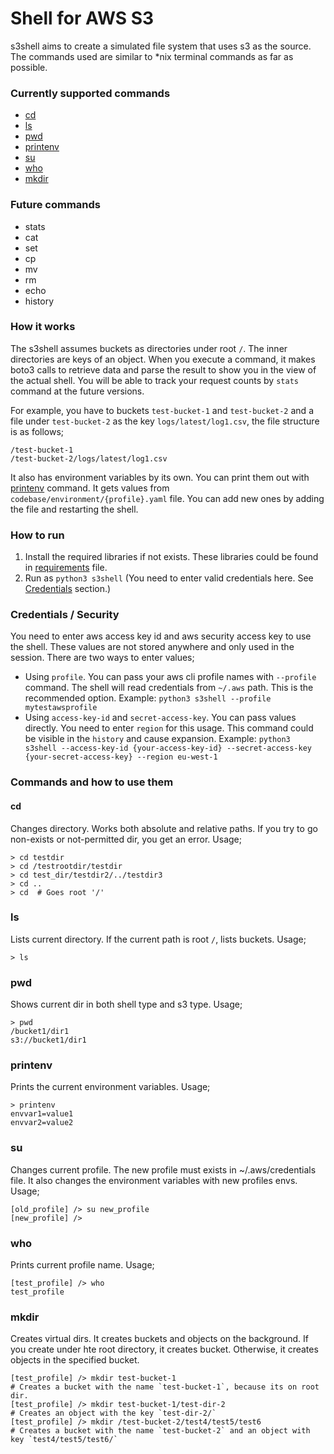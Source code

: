 # Shell for AWS S3
s3shell aims to create a simulated file system that uses s3 as the source. The commands used are similar to *nix terminal commands as far as possible.

### Currently supported commands
* [cd](#cd)
* [ls](#ls)
* [pwd](#pwd) 
* [printenv](#printenv)
* [su](#su)
* [who](#who)
* [mkdir](#mkdir)

### Future commands
* stats
* cat
* set
* cp
* mv
* rm
* echo 
* history 

### How it works
The s3shell assumes buckets as directories under root `/`. The inner directories are keys of an object. When you execute a command, it makes boto3 calls to retrieve data and parse the result to show you in the view of the actual shell. You will be able to track your request counts by `stats` command at the future versions.   

For example, you have to buckets `test-bucket-1` and `test-bucket-2` and a file under `test-bucket-2` as the key `logs/latest/log1.csv`, the file structure is as follows;
```commandline
/test-bucket-1
/test-bucket-2/logs/latest/log1.csv
```
It also has environment variables by its own. You can print them out with [printenv](#printenv) command. It gets values from `codebase/environment/{profile}.yaml` file. You can add new ones by adding the file and restarting the shell. 
### How to run

1. Install the required libraries if not exists. These libraries could be found in [requirements](requirements.txt) file.
2. Run as `python3 s3shell` (You need to enter valid credentials here. See [Credentials](#credentials--security) section.)

### Credentials / Security
You need to enter aws access key id and aws security access key to use the shell. These values are not stored anywhere and only used in the session. There are two ways to enter values;
* Using `profile`. You can pass your aws cli profile names with `--profile` command. The shell will read credentials from `~/.aws` path. This is the recommended option. Example: `python3 s3shell --profile mytestawsprofile`
* Using `access-key-id` and `secret-access-key`. You can pass values directly. You need to enter `region` for this usage. This command could be visible in the `history` and cause expansion. Example: `python3 s3shell --access-key-id {your-access-key-id} --secret-access-key {your-secret-access-key} --region eu-west-1` 
### Commands and how to use them
#### cd
Changes directory. Works both absolute and relative paths. If you try to go non-exists or not-permitted dir, you get an error. Usage;
```commandline
> cd testdir
> cd /testrootdir/testdir
> cd test_dir/testdir2/../testdir3
> cd ..
> cd  # Goes root '/'
```

### ls
Lists current directory. If the current path is root `/`, lists buckets. Usage;
```commandline
> ls
```

### pwd
Shows current dir in both shell type and s3 type. Usage;
```commandline
> pwd
/bucket1/dir1
s3://bucket1/dir1
```

### printenv
Prints the current environment variables. Usage;
```commandline
> printenv
envvar1=value1
envvar2=value2
```

### su
Changes current profile. The new profile must exists in ~/.aws/credentials file. It also changes the environment variables with new profiles envs. Usage;
```commandline
[old_profile] /> su new_profile
[new_profile] /> 
```

### who
Prints current profile name. Usage;
```commandline
[test_profile] /> who
test_profile 
```

### mkdir
Creates virtual dirs. It creates buckets and objects on the background. If you create under hte root directory, it creates bucket. Otherwise, it creates objects in the specified bucket.  
```commandline
[test_profile] /> mkdir test-bucket-1
# Creates a bucket with the name `test-bucket-1`, because its on root dir.
[test_profile] /> mkdir test-bucket-1/test-dir-2
# Creates an object with the key `test-dir-2/`
[test_profile] /> mkdir /test-bucket-2/test4/test5/test6
# Creates a bucket with the name `test-bucket-2` and an object with key `test4/test5/test6/`
```
